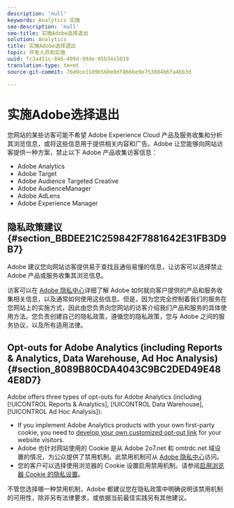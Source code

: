 ```yaml
---
description: 'null'
keywords: Analytics 实施
seo-description: 'null'
seo-title: 实施Adobe选择退出
solution: Analytics
title: 实施Adobe选择退出
topic: 开发人员和实施
uuid: fc3a411c-846-409d-99de-05b34x5019
translation-type: tm+mt
source-git-commit: 76d0ce11d9b560e0df866be9e753804b6fa4bb3d

---
```



# 实施Adobe选择退出

您网站的某些访客可能不希望 Adobe Experience Cloud 产品及服务收集和分析其浏览信息，或将这些信息用于提供相关内容和广告。Adobe 让您能够向网站访客提供一种方案，禁止以下 Adobe 产品收集访客信息：

* Adobe Analytics
* Adobe Target
* Adobe Audience Targeted Creative
* Adobe AudienceManager
* Adobe AdLens
* Adobe Experience Manager

## 隐私政策建议 {#section_BBDEE21C259842F7881642E31FB3D9B7}

Adobe 建议您向网站访客提供易于查找且通俗易懂的信息，让访客可以选择禁止 Adobe 产品或服务收集其浏览信息。

访客可以在 [Adobe 隐私中心](https://www.adobe.com/privacy.html)详细了解 Adobe 如何就向客户提供的产品和服务收集相关信息，以及通常如何使用这些信息。但是，因为您完全控制着我们的服务在您网站上的实施方式，因此由您负责向您网站的访客介绍我们产品和服务的具体使用方法。您负责创建自己的隐私政策，遵循您的隐私政策，您与 Adobe 之间的服务协议，以及所有适用法律。

## Opt-outs for Adobe Analytics (including Reports &amp; Analytics, Data Warehouse, Ad Hoc Analysis) {#section_8089B80CDA4043C9BC2DED49E484E8D7}

Adobe offers three types of opt-outs for Adobe Analytics (including [!UICONTROL Reports &amp; Analytics], [!UICONTROL Data Warehouse], [!UICONTROL Ad Hoc Analysis]):

* If you implement Adobe Analytics products with your own first-party cookie, you need to [develop your own customized opt-out link](../../../implement/js-implementation/data-collection/opt-out-link.md#concept_C2C4F19811A445EF9E9BEAC709B568A9) for your website visitors.
* Adobe 也针对网站使用的 Cookie 是从 Adobe 2o7.net 和 omtrdc.net 域设置的情况，为公众提供了禁用机制。此禁用机制可从 [Adobe 隐私中心](https://www.adobe.com/privacy/opt-out.html)访问。
* 您的客户可以选择使用浏览器的 Cookie 设置启用禁用机制。请参阅[启用浏览器 Cookie 的隐私设置](https://marketing.adobe.com/resources/help/en_US/whitepapers/cookies/?f=browser_cookie_settings)。

不管您选择哪一种禁用机制，Adobe 都建议您在隐私政策中明确说明该禁用机制的可用性，除非另有法律要求，或依据当前最佳实践另有其他建议。
